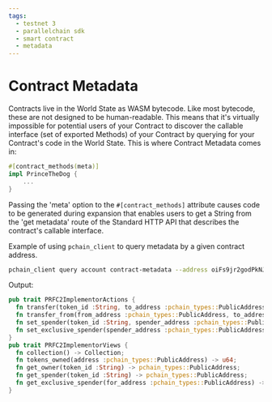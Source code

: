 ```yaml
---
tags:
  - testnet 3
  - parallelchain sdk
  - smart contract
  - metadata
---
```


# Contract Metadata

Contracts live in the World State as WASM bytecode. Like most bytecode, these are not designed to be human-readable. This means that it's virtually impossible for potential users of your Contract to discover the callable interface (set of exported Methods) of your Contract by querying for your Contract's code in the World State. This is where Contract Metadata comes in:

```rust
#[contract_methods(meta)]
impl PrinceTheDog {
    ...
}
```

Passing the 'meta' option to the `#[contract_methods]` attribute causes code to be generated during expansion that enables users to get a String from the 'get metadata' route of the Standard HTTP API that describes the contract's callable interface.


Example of using `pchain_client` to query metadata by a given contract address.
```bash
pchain_client query account contract-metadata --address oiFs9jr2godPkNJh4IktbIUUUEiPwCtb0VRlLJGDAVE
```

Output:
```rust
pub trait PRFC2ImplementorActions {
  fn transfer(token_id :String, to_address :pchain_types::PublicAddress);
  fn transfer_from(from_address :pchain_types::PublicAddress, to_address :pchain_types::PublicAddress, token_id :String);
  fn set_spender(token_id :String, spender_address :pchain_types::PublicAddress);
  fn set_exclusive_spender(spender_address :pchain_types::PublicAddress);
}
pub trait PRFC2ImplementorViews {
  fn collection() -> Collection;
  fn tokens_owned(address :pchain_types::PublicAddress) -> u64;
  fn get_owner(token_id :String) -> pchain_types::PublicAddress;
  fn get_spender(token_id :String) -> pchain_types::PublicAddress;
  fn get_exclusive_spender(for_address :pchain_types::PublicAddress) -> pchain_types::PublicAddress;
}
```


